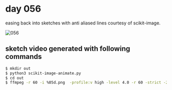 # day 056

easing back into sketches with anti aliased lines courtesy of scikit-image.

![056](https://github.com/burningion/daily-sketches/raw/master/056/image/00000.jpg)

## sketch video generated with following commands

```bash
$ mkdir out
$ python3 scikit-image-animate.py
$ cd out
$ ffmpeg -r 60 -i %05d.png  -profile:v high -level 4.0 -r 60 -strict -2 -pix_fmt yuv420p backin.mp4
```

